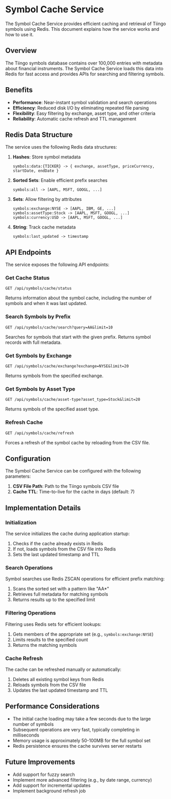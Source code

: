 # Symbol Cache Service

The Symbol Cache Service provides efficient caching and retrieval of Tiingo symbols using Redis. This document explains how the service works and how to use it.

## Overview

The Tiingo symbols database contains over 100,000 entries with metadata about financial instruments. The Symbol Cache Service loads this data into Redis for fast access and provides APIs for searching and filtering symbols.

## Benefits

- **Performance**: Near-instant symbol validation and search operations
- **Efficiency**: Reduced disk I/O by eliminating repeated file parsing
- **Flexibility**: Easy filtering by exchange, asset type, and other criteria
- **Reliability**: Automatic cache refresh and TTL management

## Redis Data Structure

The service uses the following Redis data structures:

1. **Hashes**: Store symbol metadata
   ```
   symbols:data:{TICKER} -> { exchange, assetType, priceCurrency, startDate, endDate }
   ```

2. **Sorted Sets**: Enable efficient prefix searches
   ```
   symbols:all -> [AAPL, MSFT, GOOGL, ...]
   ```

3. **Sets**: Allow filtering by attributes
   ```
   symbols:exchange:NYSE -> [AAPL, IBM, GE, ...]
   symbols:assetType:Stock -> [AAPL, MSFT, GOOGL, ...]
   symbols:currency:USD -> [AAPL, MSFT, GOOGL, ...]
   ```

4. **String**: Track cache metadata
   ```
   symbols:last_updated -> timestamp
   ```

## API Endpoints

The service exposes the following API endpoints:

### Get Cache Status

```
GET /api/symbols/cache/status
```

Returns information about the symbol cache, including the number of symbols and when it was last updated.

### Search Symbols by Prefix

```
GET /api/symbols/cache/search?query=AA&limit=10
```

Searches for symbols that start with the given prefix. Returns symbol records with full metadata.

### Get Symbols by Exchange

```
GET /api/symbols/cache/exchange?exchange=NYSE&limit=20
```

Returns symbols from the specified exchange.

### Get Symbols by Asset Type

```
GET /api/symbols/cache/asset-type?asset_type=Stock&limit=20
```

Returns symbols of the specified asset type.

### Refresh Cache

```
GET /api/symbols/cache/refresh
```

Forces a refresh of the symbol cache by reloading from the CSV file.

## Configuration

The Symbol Cache Service can be configured with the following parameters:

1. **CSV File Path**: Path to the Tiingo symbols CSV file
2. **Cache TTL**: Time-to-live for the cache in days (default: 7)

## Implementation Details

### Initialization

The service initializes the cache during application startup:

1. Checks if the cache already exists in Redis
2. If not, loads symbols from the CSV file into Redis
3. Sets the last updated timestamp and TTL

### Search Operations

Symbol searches use Redis ZSCAN operations for efficient prefix matching:

1. Scans the sorted set with a pattern like "AA*"
2. Retrieves full metadata for matching symbols
3. Returns results up to the specified limit

### Filtering Operations

Filtering uses Redis sets for efficient lookups:

1. Gets members of the appropriate set (e.g., `symbols:exchange:NYSE`)
2. Limits results to the specified count
3. Returns the matching symbols

### Cache Refresh

The cache can be refreshed manually or automatically:

1. Deletes all existing symbol keys from Redis
2. Reloads symbols from the CSV file
3. Updates the last updated timestamp and TTL

## Performance Considerations

- The initial cache loading may take a few seconds due to the large number of symbols
- Subsequent operations are very fast, typically completing in milliseconds
- Memory usage is approximately 50-100MB for the full symbol set
- Redis persistence ensures the cache survives server restarts

## Future Improvements

- Add support for fuzzy search
- Implement more advanced filtering (e.g., by date range, currency)
- Add support for incremental updates
- Implement background refresh job